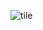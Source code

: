 ![tile](https://user-images.githubusercontent.com/74970959/111620709-5f3d9a80-87e7-11eb-93e4-877562e53a6d.png)
